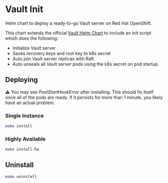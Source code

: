 # Vault Init

Helm chart to deploy a ready-to-go Vault server on Red Hat OpenShift.

This chart extends the official [Vault Helm Chart] to include an init script
which does the following:

- Initialize Vault server
- Saves recovery keys and root key to k8s secret
- Auto join Vault server replicas with Raft
- Auto unseals all Vault server pods using the k8s secret on pod startup

## Deploying

:warning: You may see *PostStartHookError* after installing. This should fix
itself once all of the pods are ready. If it persists for more than 1 minute,
you likely have an actual problem.

### Single Instance

```bash
make install
```

### Highly Available

```bash
make install-ha
```

## Uninstall

```bash
make uninstall
```

[Vault Helm Chart]: https://github.com/hashicorp/vault-helm
